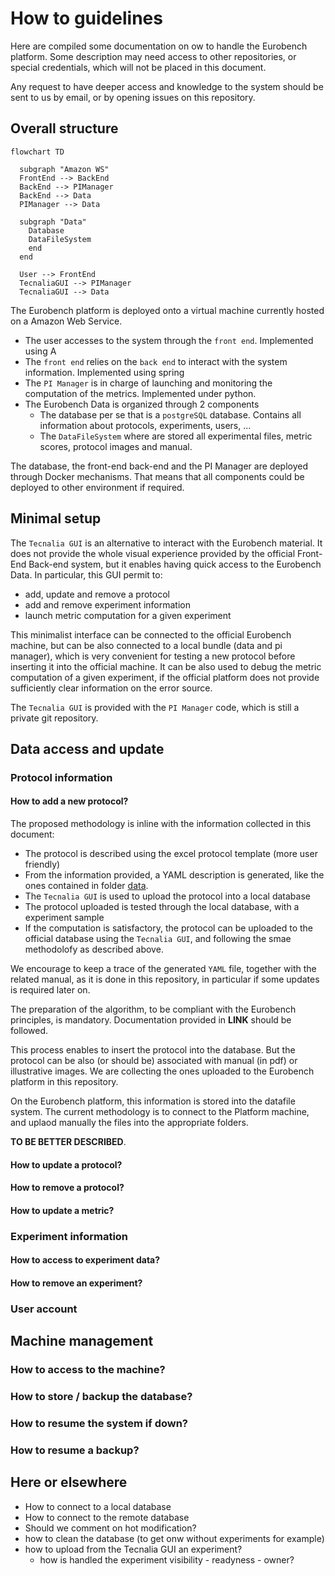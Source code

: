 # How to guidelines

Here are compiled some documentation on ow to handle the Eurobench platform.
Some description may need access to other repositories, or special credentials, which will not be placed in this document.

Any request to have deeper access and knowledge to the system should be sent to us by email, or by opening issues on this repository.

## Overall structure

```mermaid
flowchart TD

  subgraph "Amazon WS"
  FrontEnd --> BackEnd
  BackEnd --> PIManager
  BackEnd --> Data
  PIManager --> Data

  subgraph "Data"
    Database
    DataFileSystem
    end
  end

  User --> FrontEnd
  TecnaliaGUI --> PIManager
  TecnaliaGUI --> Data

```

The Eurobench platform is deployed onto a virtual machine currently hosted on a Amazon Web Service.

* The user accesses to the system through the `front end`.
  Implemented using A
* The `front end` relies on the `back end` to interact with the system information.
  Implemented using spring
* The `PI Manager` is in charge of launching and monitoring the computation of the metrics.
  Implemented under python.
* The Eurobench Data is organized through 2 components
  * The database per se that is a `postgreSQL` database.
    Contains all information about protocols, experiments, users, ...
  * The `DataFileSystem` where are stored all experimental files, metric scores, protocol images and manual.

The database, the front-end back-end and the PI Manager are deployed through Docker mechanisms.
That means that all components could be deployed to other environment if required.

## Minimal setup

The `Tecnalia GUI` is an alternative to interact with the Eurobench material.
It does not provide the whole visual experience provided by the official Front-End Back-end system,
but it enables having quick access to the Eurobench Data.
In particular, this GUI permit to:

* add, update and remove a protocol
* add and remove experiment information
* launch metric computation for a given experiment

This minimalist interface can be connected to the official Eurobench machine,
but can be also connected to a local bundle (data and pi manager),
which is very convenient for testing a new protocol before inserting it into the official machine.
It can be also used to debug the metric computation of a given experiment,
if the official platform does not provide sufficiently clear information on the error source.

The `Tecnalia GUI` is provided with the `PI Manager` code, which is still a private git repository.

## Data access and update

### Protocol information

#### How to add a new protocol?

The proposed methodology is inline with the information collected in this document:

* The protocol is described using the excel protocol template (more user friendly)
* From the information provided, a YAML description is generated,
  like the ones contained in folder [data](data).
* The `Tecnalia GUI` is used to upload the protocol into a local database
* The protocol uploaded is tested through the local database, with a experiment sample
* If the computation is satisfactory, the protocol can be uploaded to the official database using the
  `Tecnalia GUI`, and following the smae methodolofy as described above.

We encourage to keep a trace of the generated `YAML` file, together with the related manual, as it is done in this repository, in particular if some updates is required later on.

The preparation of the algorithm, to be compliant with the Eurobench principles, is mandatory.
Documentation provided in **LINK** should be followed.

This process enables to insert the protocol into the database.
But the protocol can be also (or should be) associated with manual (in pdf) or illustrative images.
We are collecting the ones uploaded to the Eurobench platform in this repository.

On the Eurobench platform, this information is stored into the datafile system.
The current methodology is to connect to the Platform machine, and uplaod manually the files into the appropriate folders.

**TO BE BETTER DESCRIBED**.

#### How to update a protocol?

#### How to remove a protocol?

#### How to update a metric?

### Experiment information

#### How to access to experiment data?

#### How to remove an experiment?

### User account

## Machine management

### How to access to the machine?

### How to store / backup the database?

### How to resume the system if down?

### How to resume a backup?

## Here or elsewhere

* How to connect to a local database
* How to connect to the remote database
* Should we comment on hot modification?
* how to clean the database (to get onw without experiments for example)
* how to upload from the Tecnalia GUI an experiment?
  * how is handled the experiment visibility - readyness - owner?
